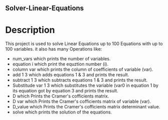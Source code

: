 ## Solver-Linear-Equations

# Description
This project is used to solve Linear Equations up to 100 Equations with up to 100 variables.
it also has many Operations like:
* num_vars 
which prints the number of variables.
* equation i
which print the equztion number (i).
* column var
which prints the column of coefficients of variable (var).
* add 1 3
which adds equations 1 & 3 and prints the result.
* subtract 1 3
which subtracts equations 1 & 3 and prints the result.
* Substitude var 1 3
which substitutes the variable (var0 in equation 1 by its equation got by equation 3 and prints the result.
* D 
which Prints the Cramer's cofficients matrix.
* D var 
which Prints the Cramer's cofficients matrix of variable (var).
* D_value
which Prints the Cramer's cofficients matrix determinant value.
* solve
which prints the solution of the equations.

